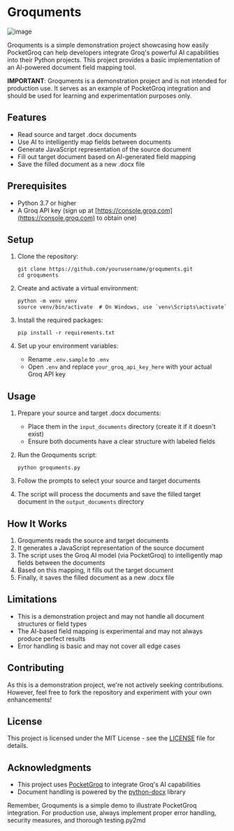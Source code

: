 # Groquments
![image](https://github.com/user-attachments/assets/a7e50e52-b8e9-4198-a2b2-586f693e2316)

Groquments is a simple demonstration project showcasing how easily PocketGroq can help developers integrate Groq's powerful AI capabilities into their Python projects. This project provides a basic implementation of an AI-powered document field mapping tool.

**IMPORTANT**: Groquments is a demonstration project and is not intended for production use. It serves as an example of PocketGroq integration and should be used for learning and experimentation purposes only.

## Features

- Read source and target .docx documents
- Use AI to intelligently map fields between documents
- Generate JavaScript representation of the source document
- Fill out target document based on AI-generated field mapping
- Save the filled document as a new .docx file

## Prerequisites

- Python 3.7 or higher
- A Groq API key (sign up at [https://console.groq.com](https://console.groq.com) to obtain one)

## Setup

1. Clone the repository:
   ```
   git clone https://github.com/yourusername/groquments.git
   cd groquments
   ```

2. Create and activate a virtual environment:
   ```
   python -m venv venv
   source venv/bin/activate  # On Windows, use `venv\Scripts\activate`
   ```

3. Install the required packages:
   ```
   pip install -r requirements.txt
   ```

4. Set up your environment variables:
   - Rename `.env.sample` to `.env`
   - Open `.env` and replace `your_groq_api_key_here` with your actual Groq API key

## Usage

1. Prepare your source and target .docx documents:
   - Place them in the `input_documents` directory (create it if it doesn't exist)
   - Ensure both documents have a clear structure with labeled fields

2. Run the Groquments script:
   ```
   python groquments.py
   ```

3. Follow the prompts to select your source and target documents

4. The script will process the documents and save the filled target document in the `output_documents` directory

## How It Works

1. Groquments reads the source and target documents
2. It generates a JavaScript representation of the source document
3. The script uses the Groq AI model (via PocketGroq) to intelligently map fields between the documents
4. Based on this mapping, it fills out the target document
5. Finally, it saves the filled document as a new .docx file

## Limitations

- This is a demonstration project and may not handle all document structures or field types
- The AI-based field mapping is experimental and may not always produce perfect results
- Error handling is basic and may not cover all edge cases

## Contributing

As this is a demonstration project, we're not actively seeking contributions. However, feel free to fork the repository and experiment with your own enhancements!

## License

This project is licensed under the MIT License - see the [LICENSE](LICENSE) file for details.

## Acknowledgments

- This project uses [PocketGroq](https://github.com/jgravelle/pocketgroq) to integrate Groq's AI capabilities
- Document handling is powered by the [python-docx](https://python-docx.readthedocs.io/) library

Remember, Groquments is a simple demo to illustrate PocketGroq integration. For production use, always implement proper error handling, security measures, and thorough testing.py2md
